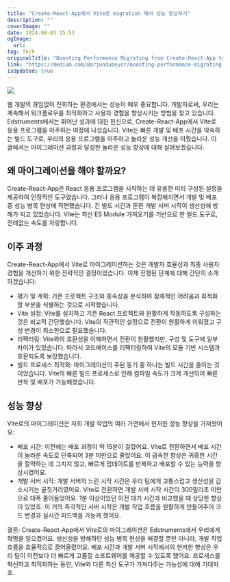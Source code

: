 ```yaml
---
title: "Create-React-App에서 Vite로 migration 해서 성능 향상하기"
description: ""
coverImage: ""
date: 2024-08-03 15:53
ogImage:
  url:
tag: Tech
originalTitle: "Boosting Performance Migrating from Create-React-App to Vite at Edstruments"
link: "https://medium.com/@arjundubeycr/boosting-performance-migrating-from-create-react-app-to-vite-at-edstruments-bfb9f1d22706"
isUpdated: true
---
```


<img src="/assets/img/BoostingPerformanceMigratingfromCreate-React-ApptoViteatEdstruments_0.png" />

웹 개발의 끊임없이 진화하는 환경에서는 성능이 매우 중요합니다. 개발자로써, 우리는 계속해서 워크플로우를 최적화하고 사용자 경험을 향상시키는 방법을 찾고 있습니다. Edstruments에서는 뛰어난 성과에 대한 헌신으로, Create-React-App에서 Vite로 응용 프로그램을 이주하는 여정에 나섰습니다. Vite는 빠른 개발 및 배포 시간을 약속하는 빌드 도구로, 우리의 응용 프로그램을 이주하고 놀라운 성능 개선을 이뤘습니다. 이 글에서는 마이그레이션 과정과 달성한 놀라운 성능 향상에 대해 살펴보겠습니다.

## 왜 마이그레이션을 해야 할까요?

Create-React-App은 React 응용 프로그램을 시작하는 데 유용한 미리 구성된 설정을 제공하여 안정적인 도구였습니다. 그러나 응용 프로그램이 복잡해지면서 개발 및 배포 중 성능 병목 현상에 직면했습니다. 긴 빌드 시간과 둔한 개발 서버 시작이 생산성에 방해가 되고 있었습니다. Vite는 최신 ES Module 가져오기를 기반으로 한 빌드 도구로, 전례없는 속도를 자랑합니다.

<!-- seedividend - 사각형 -->

<ins class="adsbygoogle"
     style="display:block"
     data-ad-client="ca-pub-4877378276818686"
     data-ad-slot="1898504329"
     data-ad-format="auto"
     data-full-width-responsive="true"></ins>

<script>
     (adsbygoogle = window.adsbygoogle || []).push({});
</script>

## 이주 과정

Create-React-App에서 Vite로 마이그레이션하는 것은 개발자 효율성과 최종 사용자 경험을 개선하기 위한 전략적인 결정이었습니다. 이제 진행된 단계에 대해 간단히 소개하겠습니다:

- 평가 및 계획: 기존 프로젝트 구조와 종속성을 분석하여 잠재적인 어려움과 최적화할 부분을 식별하는 것으로 시작했습니다.
- Vite 설정: Vite를 설치하고 기존 React 프로젝트와 원활하게 작동하도록 구성하는 것은 비교적 간단했습니다. Vite의 직관적인 설정으로 전환이 원활하게 이뤄졌고 구성 변경이 최소한으로 필요했습니다.
- 리팩터링: Vite와의 호환성을 이해하면서 전환이 원활했지만, 구성 및 도구에 일부 차이가 있었습니다. 따라서 코드베이스를 리팩터링하여 Vite의 모듈 기반 시스템과 호환되도록 보장했습니다.
- 빌드 프로세스 최적화: 마이그레이션의 주된 동기 중 하나는 빌드 시간을 줄이는 것이었습니다. Vite의 빠른 빌드 프로세스로 인해 컴파일 속도가 크게 개선되어 빠른 반복 및 배포가 가능해졌습니다.

## 성능 향상

<!-- seedividend - 사각형 -->

<ins class="adsbygoogle"
     style="display:block"
     data-ad-client="ca-pub-4877378276818686"
     data-ad-slot="1898504329"
     data-ad-format="auto"
     data-full-width-responsive="true"></ins>

<script>
     (adsbygoogle = window.adsbygoogle || []).push({});
</script>

Vite로의 마이그레이션은 저희 개발 작업의 여러 가면에서 현저한 성능 향상을 가져왔어요:

- 배포 시간: 이전에는 배포 과정이 약 15분이 걸렸어요. Vite로 전환하면서 배포 시간이 놀라운 속도로 단축되어 3분 미만으로 줄었어요. 이 급속한 향상은 귀중한 시간을 절약하는 데 그치지 않고, 빠르게 업데이트를 반복하고 배포할 수 있는 능력을 향상시켰어요.
- 개발 서버 시작: 개발 서버의 느린 시작 시간은 우리 팀에게 고통스럽고 생산성을 감소시키는 골칫거리였어요. Vite로 전환하면 개발 서버 시작 시간이 300밀리초 미만으로 대폭 줄어들었어요. 1분 이상이었던 이전 대기 시간과 비교했을 때 상당한 향상이 있었죠. 이 거의 즉각적인 서버 시작은 개발 작업 흐름을 원활하게 만들어주어 코드 변경과 실시간 피드백을 가능케 했어요.

결론: Create-React-App에서 Vite로의 마이그레이션은 Edstruments에서 우리에게 혁명을 일으켰어요. 생산성을 방해하던 성능 병목 현상을 해결할 뿐만 아니라, 개발 작업 흐름을 효율적으로 끌어올렸어요. 배포 시간과 개발 서버 시작에서의 현저한 향상은 우리 팀이 이전보다 더 빠르게 고품질 소프트웨어를 제공할 수 있도록 했어요. 프로세스를 혁신하고 최적화하는 동안, Vite와 다른 최신 도구가 가져다주는 가능성에 대해 기대되죠.

